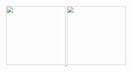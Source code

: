 <a href="https://github.com/ricardaun">
  <img height="160em" src="https://github-readme-stats-eight-theta.vercel.app/api?username=ricardaun&show_icons=true&theme=material-palenight&include_all_commits=true&count_private=true"/>
  <img height="160em" src="https://github-readme-stats-eight-theta.vercel.app/api/top-langs/?username=ricardaun&layout=compact&langs_count=16&theme=material-palenight"/>
<div>
